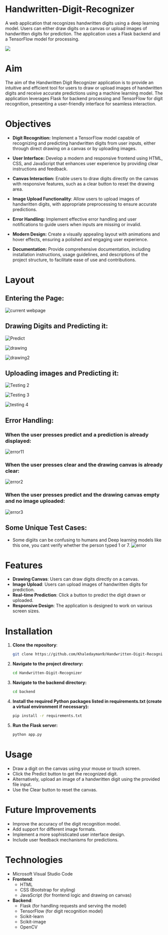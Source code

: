 # Handwritten-Digit-Recognizer
A web application that recognizes handwritten digits using a deep learning model. Users can either draw digits on a canvas or upload images of handwritten digits for prediction. The application uses a Flask backend and a TensorFlow model for processing.

![](https://github.com/Khaledayman9/Handwritten-Digit-Recognizer/blob/main/Layout.gif)

# Aim
The aim of the Handwritten Digit Recognizer application is to provide an intuitive and efficient tool for users to draw or upload images of handwritten digits and receive accurate predictions using a machine learning model. The application leverages Flask for backend processing and TensorFlow for digit recognition, presenting a user-friendly interface for seamless interaction.

# Objectives
- **Digit Recognition:** Implement a TensorFlow model capable of recognizing and predicting handwritten digits from user inputs, either through direct drawing on a canvas or by uploading images.

- **User Interface:** Develop a modern and responsive frontend using HTML, CSS, and JavaScript that enhances user experience by providing clear instructions and feedback.

- **Canvas Interaction:** Enable users to draw digits directly on the canvas with responsive features, such as a clear button to reset the drawing area.

- **Image Upload Functionality**: Allow users to upload images of handwritten digits, with appropriate preprocessing to ensure accurate predictions.

- **Error Handling:** Implement effective error handling and user notifications to guide users when inputs are missing or invalid.

- **Modern Design:** Create a visually appealing layout with animations and hover effects, ensuring a polished and engaging user experience.

- **Documentation:** Provide comprehensive documentation, including installation instructions, usage guidelines, and descriptions of the project structure, to facilitate ease of use and contributions.


# Layout
## Entering the Page:

![current webpage](https://github.com/user-attachments/assets/c3d299f9-dbdb-4a3d-99b4-6f975d6ef1c4)

## Drawing Digits and Predicting it:

![Predict](https://github.com/user-attachments/assets/4f1639d5-7a4e-4107-8d4e-824bc0ab87ec)

![drawing](https://github.com/user-attachments/assets/a69773de-5754-41f6-9c3c-1d22f38ea765)

![drawing2](https://github.com/user-attachments/assets/713aff97-0b4f-4eed-b6fd-08daee8ac1e4)

## Uploading images and Predicting it:

![Testing 2](https://github.com/user-attachments/assets/4a2fd700-c755-4ff4-8b5a-1202d8501eba)

![Testing 3](https://github.com/user-attachments/assets/ee32b300-e5f5-45bd-8638-374d9dd41adf)

![testing 4](https://github.com/user-attachments/assets/23d6e323-6e8b-49dc-8c88-d2f5cdc51d0e)

## Error Handling:
### When the user presses predict and a prediction is already displayed:
![error11](https://github.com/user-attachments/assets/6c23e088-c8c4-4300-970d-1c62b4ff67fb)
### When the user presses clear and the drawing canvas is already clear:
![error2](https://github.com/user-attachments/assets/c17f127e-37bd-4bbc-9e0c-8b0380904481)
### When the user presses predict and the drawing canvas empty and no image uploaded:
![error3](https://github.com/user-attachments/assets/2824a19c-2dab-4b86-8d90-9f137fc75699)

## Some Unique Test Cases:
- Some digiits can be confusing to humans and Deep learning models like this one, you cant verify whether the person typed 1 or 7. 
![error](https://github.com/user-attachments/assets/1ec8c4cf-9fdd-4845-9efa-729738ad4d22)


# Features
- **Drawing Canvas**: Users can draw digits directly on a canvas.
- **Image Upload**: Users can upload images of handwritten digits for prediction.
- **Real-time Prediction**: Click a button to predict the digit drawn or uploaded.
- **Responsive Design**: The application is designed to work on various screen sizes.


 
# Installation
1. **Clone the repository**:
   ```bash
   git clone https://github.com/Khaledayman9/Handwritten-Digit-Recognizer.git
   ```
2. **Navigate to the project directory:**
   ```bash
   cd Handwritten-Digit-Recognizer
   ```
3. **Navigate to the backend directory:**
   ```bash
   cd backend
   ```
4. **Install the required Python packages listed in requirements.txt (create a virtual environment if necessary):**
   ```bash
   pip install -r requirements.txt
   ```
5. **Run the Flask server:**
   ```bash
   python app.py
   ```

# Usage
- Draw a digit on the canvas using your mouse or touch screen.
- Click the Predict button to get the recognized digit.
- Alternatively, upload an image of a handwritten digit using the provided file input.
- Use the Clear button to reset the canvas.


# Future Improvements
- Improve the accuracy of the digit recognition model.
- Add support for different image formats.
- Implement a more sophisticated user interface design.
- Include user feedback mechanisms for predictions.



# Technologies
- Microsoft Visual Studio Code
- **Frontend**: 
  - HTML
  - CSS (Bootstrap for styling)
  - JavaScript (for frontend logic and drawing on canvas)
- **Backend**:
  - Flask (for handling requests and serving the model)
  - TensorFlow (for digit recognition model)
  - Scikit-learn
  - Scikit-image
  - OpenCV
